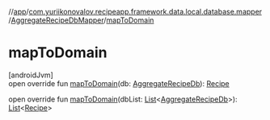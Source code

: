 //[app](../../../index.md)/[com.yuriikonovalov.recipeapp.framework.data.local.database.mapper](../index.md)/[AggregateRecipeDbMapper](index.md)/[mapToDomain](map-to-domain.md)

# mapToDomain

[androidJvm]\
open override fun [mapToDomain](map-to-domain.md)(db: [AggregateRecipeDb](../../com.yuriikonovalov.recipeapp.framework.data.local.database.model.relation/-aggregate-recipe-db/index.md)): [Recipe](../../com.yuriikonovalov.recipeapp.application.entities/-recipe/index.md)

open override fun [mapToDomain](map-to-domain.md)(dbList: [List](https://kotlinlang.org/api/latest/jvm/stdlib/kotlin.collections/-list/index.html)&lt;[AggregateRecipeDb](../../com.yuriikonovalov.recipeapp.framework.data.local.database.model.relation/-aggregate-recipe-db/index.md)&gt;): [List](https://kotlinlang.org/api/latest/jvm/stdlib/kotlin.collections/-list/index.html)&lt;[Recipe](../../com.yuriikonovalov.recipeapp.application.entities/-recipe/index.md)&gt;
